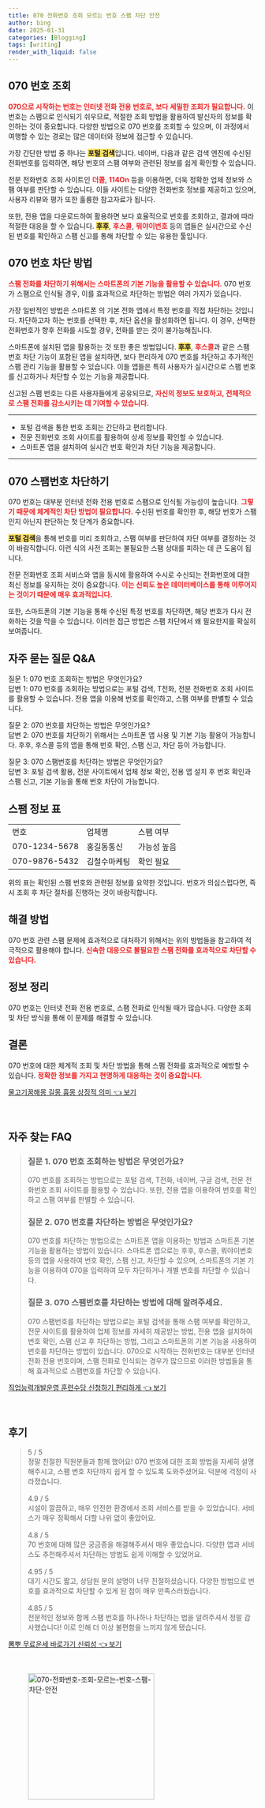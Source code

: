 ```yaml
---
title: 070 전화번호 조회 모르는 번호 스팸 차단 안전
author: bing
date: 2025-01-31
categories: [Blogging]
tags: [writing]
render_with_liquid: false
---
```



<h2 id='070번호조회'>070 번호 조회</h2>

<p><b><span style="color: #ee2323;">070으로 시작하는 번호는 인터넷 전화 전용 번호로, 보다 세밀한 조회가 필요합니다.</span></b> 이 번호는 스팸으로 인식되기 쉬우므로, 적절한 조회 방법을 활용하여 발신자의 정보를 확인하는 것이 중요합니다. 다양한 방법으로 070 번호를 조회할 수 있으며, 이 과정에서 여행할 수 있는 경로는 많은 데이터와 정보에 접근할 수 있습니다.</p>

<p>가장 간단한 방법 중 하나는 <b><span style="background-color: #ffe066;">포털 검색</span></b>입니다. 네이버, 다음과 같은 검색 엔진에 수신된 전화번호를 입력하면, 해당 번호의 스팸 여부와 관련된 정보를 쉽게 확인할 수 있습니다.</p>

<p>전문 전화번호 조회 사이트인 <b><span style="color: #ee2323;">더콜</span></b>, <b><span style="color: #ee2323;">114On</span></b> 등을 이용하면, 더욱 정확한 업체 정보와 스팸 여부를 판단할 수 있습니다. 이들 사이트는 다양한 전화번호 정보를 제공하고 있으며, 사용자 리뷰와 평가 또한 훌륭한 참고자료가 됩니다.</p>

<p>또한, 전용 앱을 다운로드하여 활용하면 보다 효율적으로 번호를 조회하고, 결과에 따라 적절한 대응을 할 수 있습니다. <b><span style="background-color: #ffe066;">후후</span></b>, <b><span style="color: #ee2323;">후스콜</span></b>, <b><span style="color: #ee2323;">뭐야이번호</span></b> 등의 앱들은 실시간으로 수신된 번호를 확인하고 스팸 신고를 통해 차단할 수 있는 유용한 툴입니다.</p>

<h2 id='070번호차단'>070 번호 차단 방법</h2>

<p><b><span style="color: #ee2323;">스팸 전화를 차단하기 위해서는 스마트폰의 기본 기능을 활용할 수 있습니다.</span></b> 070 번호가 스팸으로 인식될 경우, 이를 효과적으로 차단하는 방법은 여러 가지가 있습니다.</p>

<p>가장 일반적인 방법은 스마트폰 의 기본 전화 앱에서 특정 번호를 직접 차단하는 것입니다. 차단하고자 하는 번호를 선택한 후, 차단 옵션을 활성화하면 됩니다. 이 경우, 선택한 전화번호가 향후 전화를 시도할 경우, 전화를 받는 것이 불가능해집니다.</p>

<p>스마트폰에 설치된 앱을 활용하는 것 또한 좋은 방법입니다. <b><span style="background-color: #ffe066;">후후</span></b>, <b><span style="color: #ee2323;">후스콜</span></b>과 같은 스팸 번호 차단 기능이 포함된 앱을 설치하면, 보다 편리하게 070 번호를 차단하고 추가적인 스팸 관리 기능을 활용할 수 있습니다. 이들 앱들은 특히 사용자가 실시간으로 스팸 번호를 신고하거나 차단할 수 있는 기능을 제공합니다.</p>

<p>신고된 스팸 번호는 다른 사용자들에게 공유되므로, <b><span style="color: #ee2323;">자신의 정보도 보호하고, 전체적으로 스팸 전화를 감소시키는 데 기여할 수 있습니다.</span></b></p>

<hr />

<ul>
    <li>포털 검색을 통한 번호 조회는 간단하고 편리합니다.</li>
    <li>전문 전화번호 조회 사이트를 활용하여 상세 정보를 확인할 수 있습니다.</li>
    <li>스마트폰 앱을 설치하여 실시간 번호 확인과 차단 기능을 제공합니다.</li>
</ul>

<hr />

<h2 id='스팸번호차단'>070 스팸번호 차단하기</h2>

<p>070 번호는 대부분 인터넷 전화 전용 번호로 스팸으로 인식될 가능성이 높습니다. <b><span style="color: #ee2323;">그렇기 때문에 체계적인 차단 방법이 필요합니다.</span></b> 수신된 번호를 확인한 후, 해당 번호가 스팸인지 아닌지 판단하는 첫 단계가 중요합니다.</p>

<p><b><span style="background-color: #ffe066;">포털 검색</span></b>을 통해 번호를 미리 조회하고, 스팸 여부를 판단하여 차단 여부를 결정하는 것이 바람직합니다. 이런 식의 사전 조회는 불필요한 스팸 상대를 피하는 데 큰 도움이 됩니다.</p>

<p>전문 전화번호 조회 서비스와 앱을 동시에 활용하여 수시로 수신되는 전화번호에 대한 최신 정보를 유지하는 것이 중요합니다. <b><span style="color: #ee2323;">이는 신뢰도 높은 데이터베이스를 통해 이루어지는 것이기 때문에 매우 효과적입니다.</span></b></p>

<p>또한, 스마트폰의 기본 기능을 통해 수신된 특정 번호를 차단하면, 해당 번호가 다시 전화하는 것을 막을 수 있습니다. 이러한 접근 방법은 스팸 차단에서 왜 필요한지를 확실히 보여줍니다.</p>

<h2 id='자주묻는질문'>자주 묻는 질문 Q&A</h2>

<p>질문 1: 070 번호 조회하는 방법은 무엇인가요? <br>
답변 1: 070 번호를 조회하는 방법으로는 포털 검색, T전화, 전문 전화번호 조회 사이트를 활용할 수 있습니다. 전용 앱을 이용해 번호를 확인하고, 스팸 여부를 판별할 수 있습니다.</p>

<p>질문 2: 070 번호를 차단하는 방법은 무엇인가요? <br>
답변 2: 070 번호를 차단하기 위해서는 스마트폰 앱 사용 및 기본 기능 활용이 가능합니다. 후후, 후스콜 등의 앱을 통해 번호 확인, 스팸 신고, 차단 등이 가능합니다.</p>

<p>질문 3: 070 스팸번호를 차단하는 방법은 무엇인가요? <br>
답변 3: 포털 검색 활용, 전문 사이트에서 업체 정보 확인, 전용 앱 설치 후 번호 확인과 스팸 신고, 기본 기능을 통해 번호 차단이 가능합니다.</p>

<h2 id='스팸정보표'>스팸 정보 표</h2>

<table>
    <tr>
        <td>번호</td>
        <td>업체명</td>
        <td>스팸 여부</td>
    </tr>
    <tr>
        <td>070-1234-5678</td>
        <td>홍길동통신</td>
        <td>가능성 높음</td>
    </tr>
    <tr>
        <td>070-9876-5432</td>
        <td>김철수마케팅</td>
        <td>확인 필요</td>
    </tr>
</table>

<p>위의 표는 확인된 스팸 번호와 관련된 정보를 요약한 것입니다. 번호가 의심스럽다면, 즉시 조회 후 차단 절차를 진행하는 것이 바람직합니다.</p>

<h2 id='해결방법'>해결 방법</h2>

<p>070 번호 관련 스팸 문제에 효과적으로 대처하기 위해서는 위의 방법들을 참고하여 적극적으로 활용해야 합니다. <b><span style="color: #ee2323;">신속한 대응으로 불필요한 스팸 전화를 효과적으로 차단할 수 있습니다.</span></b></p>

<h2 id='정보정리'>정보 정리</h2>

<p>070 번호는 인터넷 전화 전용 번호로, 스팸 전화로 인식될 때가 많습니다. 다양한 조회 및 차단 방식을 통해 이 문제를 해결할 수 있습니다.</p>

<h2 id='결론'>결론</h2>

<p>070 번호에 대한 체계적 조회 및 차단 방법을 통해 스팸 전화를 효과적으로 예방할 수 있습니다. <b><span style="color: #ee2323;">정확한 정보를 가지고 현명하게 대응하는 것이 중요합니다.</span></b></p>


<p><a class="click-button" title="물고기꿈해몽 길몽 흉몽 상징적 의미" href="https://afficreate.github.io/posts/%EB%AC%BC%EA%B3%A0%EA%B8%B0%EA%BF%88%ED%95%B4%EB%AA%BD-%EA%B8%B8%EB%AA%BD-%ED%9D%89%EB%AA%BD-%EC%83%81%EC%A7%95%EC%A0%81-%EC%9D%98%EB%AF%B8/" rel="dofollow">물고기꿈해몽 길몽 흉몽 상징적 의미 👈 보기</a></p><br>
<h2 id='자주_찾는_FAQ'>자주 찾는 FAQ</h2>
<div itemscope="" itemtype="https://schema.org/FAQPage"> 
<blockquote> 
<div itemscope="" itemprop="mainEntity" itemtype="https://schema.org/Question"> 
<h3 itemprop="name">질문 1. 070 번호 조회하는 방법은 무엇인가요?</h3> 
<div itemscope="" itemprop="acceptedAnswer" itemtype="https://schema.org/Answer"> 
<span itemprop="text"> 
<p>070 번호를 조회하는 방법으로는 포털 검색, T전화, 네이버, 구글 검색, 전문 전화번호 조회 사이트를 활용할 수 있습니다. 또한, 전용 앱을 이용하여 번호를 확인하고 스팸 여부를 판별할 수 있습니다.</p> 
</span> 
</div> 
</div> 
<div itemscope="" itemprop="mainEntity" itemtype="https://schema.org/Question"> 
<h3 itemprop="name">질문 2. 070 번호를 차단하는 방법은 무엇인가요?</h3> 
<div itemscope="" itemprop="acceptedAnswer" itemtype="https://schema.org/Answer"> 
<span itemprop="text"> 
<p>070 번호를 차단하는 방법으로는 스마트폰 앱을 이용하는 방법과 스마트폰 기본 기능을 활용하는 방법이 있습니다. 스마트폰 앱으로는 후후, 후스콜, 뭐야이번호 등의 앱을 사용하여 번호 확인, 스팸 신고, 차단할 수 있으며, 스마트폰의 기본 기능을 이용하여 070을 입력하여 모두 차단하거나 개별 번호를 차단할 수 있습니다.</p> 
</span> 
</div> 
</div> 
<div itemscope="" itemprop="mainEntity" itemtype="https://schema.org/Question"> 
<h3 itemprop="name">질문 3. 070 스팸번호를 차단하는 방법에 대해 알려주세요.</h3> 
<div itemscope="" itemprop="acceptedAnswer" itemtype="https://schema.org/Answer"> 
<span itemprop="text"> 
<p>070 스팸번호를 차단하는 방법으로는 포털 검색을 통해 스팸 여부를 확인하고, 전문 사이트를 활용하여 업체 정보를 자세히 제공받는 방법, 전용 앱을 설치하여 번호 확인, 스팸 신고 후 차단하는 방법, 그리고 스마트폰의 기본 기능을 사용하여 번호를 차단하는 방법이 있습니다. 070으로 시작하는 전화번호는 대부분 인터넷 전화 전용 번호이며, 스팸 전화로 인식되는 경우가 많으므로 이러한 방법들을 통해 효과적으로 스팸번호를 차단할 수 있습니다.</p> 
</span> 
</div> 
</div> 
</blockquote> 
</div>
<p><a class="click-button" title="직업능력개발운영 훈련수당 신청하기 편리하게" href="https://afficreate.github.io/posts/%EC%A7%81%EC%97%85%EB%8A%A5%EB%A0%A5%EA%B0%9C%EB%B0%9C%EC%9A%B4%EC%98%81-%ED%9B%88%EB%A0%A8%EC%88%98%EB%8B%B9-%EC%8B%A0%EC%B2%AD%ED%95%98%EA%B8%B0-%ED%8E%B8%EB%A6%AC%ED%95%98%EA%B2%8C/" rel="dofollow">직업능력개발운영 훈련수당 신청하기 편리하게 👈 보기</a></p><br>
<h2 id='후기'>후기</h2>
<div itemscope itemtype="https://schema.org/Product">
  <blockquote>
  <div itemprop="review" itemscope itemtype="https://schema.org/Review">
      <div itemprop="reviewRating" itemscope itemtype="https://schema.org/Rating"> <span itemprop="ratingValue">5</span> / <span itemprop="bestRating">5</span> </div>
      <span itemprop="reviewBody">정말 친절한 직원분들과 함께 했어요! 070 번호에 대한 조회 방법을 자세히 설명해주시고, 스팸 번호 차단까지 쉽게 할 수 있도록 도와주셨어요. 덕분에 걱정이 사라졌습니다.</span>
  </div>
  <br>
  <div itemprop="review" itemscope itemtype="https://schema.org/Review">
      <div itemprop="reviewRating" itemscope itemtype="https://schema.org/Rating"> <span itemprop="ratingValue">4.9</span> / <span itemprop="bestRating">5</span> </div>
      <span itemprop="reviewBody">시설이 깔끔하고, 매우 안전한 환경에서 조회 서비스를 받을 수 있었습니다. 서비스가 매우 정확해서 더할 나위 없이 좋았어요.</span>
  </div>
  <br>
  <div itemprop="review" itemscope itemtype="https://schema.org/Review">
      <div itemprop="reviewRating" itemscope itemtype="https://schema.org/Rating"> <span itemprop="ratingValue">4.8</span> / <span itemprop="bestRating">5</span> </div>
      <span itemprop="reviewBody">70 번호에 대해 많은 궁금증을 해결해주셔서 매우 좋았습니다. 다양한 앱과 서비스도 추천해주셔서 차단하는 방법도 쉽게 이해할 수 있었어요.</span>
  </div>
  <br>
  <div itemprop="review" itemscope itemtype="https://schema.org/Review">
      <div itemprop="reviewRating" itemscope itemtype="https://schema.org/Rating"> <span itemprop="ratingValue">4.95</span> / <span itemprop="bestRating">5</span> </div>
      <span itemprop="reviewBody">대기 시간도 짧고, 상담원 분의 설명이 너무 친절하셨습니다. 다양한 방법으로 번호를 효과적으로 차단할 수 있게 된 점이 매우 만족스러웠습니다.</span>
  </div>
  <br>
  <div itemprop="review" itemscope itemtype="https://schema.org/Review">
      <div itemprop="reviewRating" itemscope itemtype="https://schema.org/Rating"> <span itemprop="ratingValue">4.85</span> / <span itemprop="bestRating">5</span> </div>
      <span itemprop="reviewBody">전문적인 정보와 함께 스팸 번호를 하나하나 차단하는 법을 알려주셔서 정말 감사했습니다! 이로 인해 더 이상 불편함을 느끼지 않게 됐습니다.</span>
  </div>
  </blockquote>
</div>
<p><a class="click-button" title="뽐뿌 무료운세 바로가기 신뢰성" href="https://afficreate.github.io/posts/%EB%BD%90%EB%BF%8C-%EB%AC%B4%EB%A3%8C%EC%9A%B4%EC%84%B8-%EB%B0%94%EB%A1%9C%EA%B0%80%EA%B8%B0-%EC%8B%A0%EB%A2%B0%EC%84%B1/" rel="dofollow">뽐뿌 무료운세 바로가기 신뢰성 👈 보기</a></p><br>
<figure class="image"><img src="https://afficreate.github.io/assets/img/thumbnail/070-전화번호-조회-모르는-번호-스팸-차단-안전.webp" alt="070-전화번호-조회-모르는-번호-스팸-차단-안전" width="256" height="256"></figure>